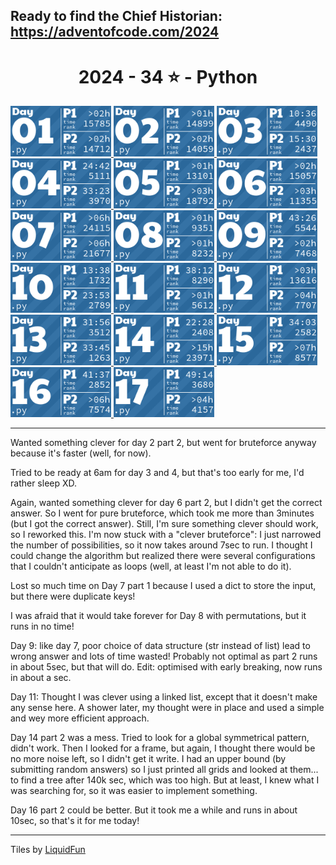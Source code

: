 ## Ready to find the Chief Historian: https://adventofcode.com/2024

<!-- AOC TILES BEGIN -->
<h1 align="center">
  2024 - 34 ⭐ - Python
</h1>
<a href="day_01.py">
  <img src=".aoc_tiles/tiles/2024/01.png" width="161px">
</a>
<a href="day_02.py">
  <img src=".aoc_tiles/tiles/2024/02.png" width="161px">
</a>
<a href="day_03.py">
  <img src=".aoc_tiles/tiles/2024/03.png" width="161px">
</a>
<a href="day_04.py">
  <img src=".aoc_tiles/tiles/2024/04.png" width="161px">
</a>
<a href="day_05.py">
  <img src=".aoc_tiles/tiles/2024/05.png" width="161px">
</a>
<a href="day_06.py">
  <img src=".aoc_tiles/tiles/2024/06.png" width="161px">
</a>
<a href="day_07.py">
  <img src=".aoc_tiles/tiles/2024/07.png" width="161px">
</a>
<a href="day_08.py">
  <img src=".aoc_tiles/tiles/2024/08.png" width="161px">
</a>
<a href="day_09.py">
  <img src=".aoc_tiles/tiles/2024/09.png" width="161px">
</a>
<a href="day_10.py">
  <img src=".aoc_tiles/tiles/2024/10.png" width="161px">
</a>
<a href="day_11.py">
  <img src=".aoc_tiles/tiles/2024/11.png" width="161px">
</a>
<a href="day_12.py">
  <img src=".aoc_tiles/tiles/2024/12.png" width="161px">
</a>
<a href="day_13.py">
  <img src=".aoc_tiles/tiles/2024/13.png" width="161px">
</a>
<a href="day_14.py">
  <img src=".aoc_tiles/tiles/2024/14.png" width="161px">
</a>
<a href="day_15.py">
  <img src=".aoc_tiles/tiles/2024/15.png" width="161px">
</a>
<a href="day_16.py">
  <img src=".aoc_tiles/tiles/2024/16.png" width="161px">
</a>
<a href="day_17.py">
  <img src=".aoc_tiles/tiles/2024/17.png" width="161px">
</a>
<!-- AOC TILES END -->

<hr>

Wanted something clever for day 2 part 2, but went for bruteforce anyway because it's faster (well, for now).

Tried to be ready at 6am for day 3 and 4, but that's too early for me, I'd rather sleep XD.

Again, wanted something clever for day 6 part 2, but I didn't get the correct answer. So I went for pure bruteforce, which took me more than 3minutes (but I got the correct answer). Still, I'm sure something clever should work, so I reworked this. I'm now stuck with a "clever bruteforce": I just narrowed the number of possibilities, so it now takes around 7sec to run. I thought I could change the algorithm but realized there were several configurations that I couldn't anticipate as loops (well, at least I'm not able to do it).

Lost so much time on Day 7 part 1 because I used a dict to store the input, but there were duplicate keys!

I was afraid that it would take forever for Day 8 with permutations, but it runs in no time!

Day 9: like day 7, poor choice of data structure (str instead of list) lead to wrong answer and lots of time wasted! Probably not optimal as part 2 runs in about 5sec, but that will do. Edit: optimised with early breaking, now runs in about a sec.

Day 11: Thought I was clever using a linked list, except that it doesn't make any sense here. A shower later, my thought were in place and used a simple and wey more efficient approach.

Day 14 part 2 was a mess. Tried to look for a global symmetrical pattern, didn't work. Then I looked for a frame, but again, I thought there would be no more noise left, so I didn't get it write. I had an upper bound (by submitting random answers) so I just printed all grids and looked at them... to find a tree after 140k sec, which was too high. But at least, I knew what I was searching for, so it was easier to implement something.

Day 16 part 2 could be better. But it took me a while and runs in about 10sec, so that's it for me today!

<hr>

Tiles by [LiquidFun](https://github.com/LiquidFun/aoc_tiles)
